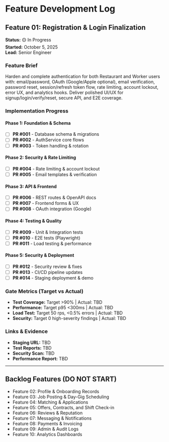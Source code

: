 # Feature Development Log

## Feature 01: Registration & Login Finalization
**Status:** 🟡 In Progress  
**Started:** October 5, 2025  
**Lead:** Senior Engineer  

### Feature Brief
Harden and complete authentication for both Restaurant and Worker users with: email/password, OAuth (Google/Apple optional), email verification, password reset, session/refresh token flow, rate limiting, account lockout, error UX, and analytics hooks. Deliver polished UI/UX for signup/login/verify/reset, secure API, and E2E coverage.

### Implementation Progress

#### Phase 1: Foundation & Schema
- [ ] **PR #001** - Database schema & migrations
- [ ] **PR #002** - AuthService core flows  
- [ ] **PR #003** - Token handling & rotation

#### Phase 2: Security & Rate Limiting
- [ ] **PR #004** - Rate limiting & account lockout
- [ ] **PR #005** - Email templates & verification

#### Phase 3: API & Frontend
- [ ] **PR #006** - REST routes & OpenAPI docs
- [ ] **PR #007** - Frontend forms & UX
- [ ] **PR #008** - OAuth integration (Google)

#### Phase 4: Testing & Quality
- [ ] **PR #009** - Unit & Integration tests
- [ ] **PR #010** - E2E tests (Playwright)
- [ ] **PR #011** - Load testing & performance

#### Phase 5: Security & Deployment
- [ ] **PR #012** - Security review & fixes
- [ ] **PR #013** - CI/CD pipeline updates
- [ ] **PR #014** - Staging deployment & demo

### Gate Metrics (Target vs Actual)
- **Test Coverage:** Target >90% | Actual: TBD
- **Performance:** Target p95 <300ms | Actual: TBD
- **Load Test:** Target 50 rps, <0.5% errors | Actual: TBD
- **Security:** Target 0 high-severity findings | Actual: TBD

### Links & Evidence
- **Staging URL:** TBD
- **Test Reports:** TBD
- **Security Scan:** TBD
- **Performance Report:** TBD

---

## Backlog Features (DO NOT START)
- Feature 02: Profile & Onboarding Records
- Feature 03: Job Posting & Day-Gig Scheduling  
- Feature 04: Matching & Applications
- Feature 05: Offers, Contracts, and Shift Check-in
- Feature 06: Reviews & Reputation
- Feature 07: Messaging & Notifications
- Feature 08: Payments & Invoicing
- Feature 09: Admin & Audit Logs
- Feature 10: Analytics Dashboards